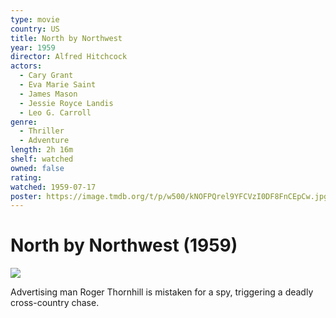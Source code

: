 ```yaml
---
type: movie
country: US
title: North by Northwest
year: 1959
director: Alfred Hitchcock
actors:
  - Cary Grant
  - Eva Marie Saint
  - James Mason
  - Jessie Royce Landis
  - Leo G. Carroll
genre:
  - Thriller
  - Adventure
length: 2h 16m
shelf: watched
owned: false
rating:
watched: 1959-07-17
poster: https://image.tmdb.org/t/p/w500/kNOFPQrel9YFCVzI0DF8FnCEpCw.jpg
---
```


# North by Northwest (1959)

![](https://image.tmdb.org/t/p/w500/kNOFPQrel9YFCVzI0DF8FnCEpCw.jpg)

Advertising man Roger Thornhill is mistaken for a spy, triggering a deadly cross-country chase.